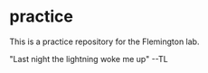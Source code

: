 # practice

This is a practice repository for the Flemington lab.

"Last night the lightning woke me up"
 --TL
